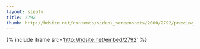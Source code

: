 ```yaml
---
layout: sieutv
title: 2792
thumb: http://hdsite.net/contents/videos_screenshots/2000/2792/preview_360p.mp4.jpg
---
```

{% include iframe src='http://hdsite.net/embed/2792' %}
 
